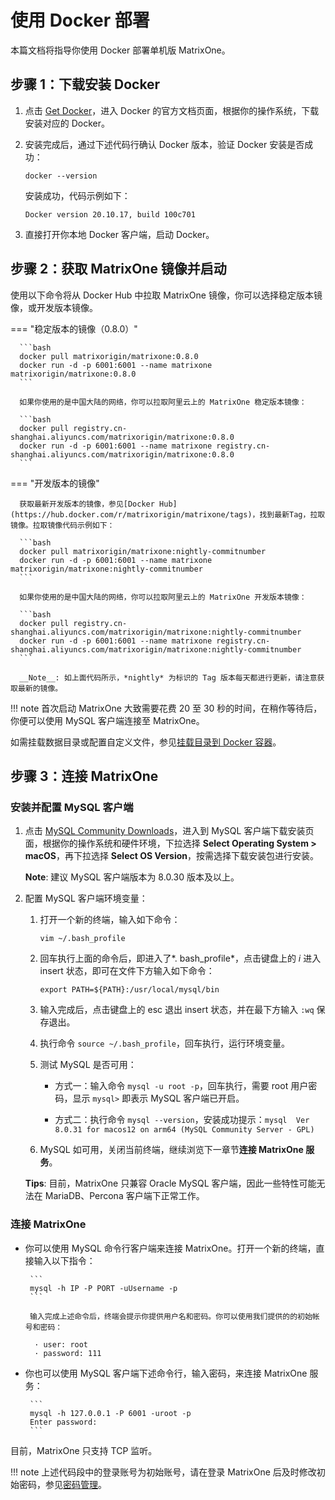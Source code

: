 # **使用 Docker 部署**

本篇文档将指导你使用 Docker 部署单机版 MatrixOne。

## 步骤 1：下载安装 Docker

1. 点击 <a href="https://docs.docker.com/get-docker/" target="_blank">Get Docker</a>，进入 Docker 的官方文档页面，根据你的操作系统，下载安装对应的 Docker。

2. 安装完成后，通过下述代码行确认 Docker 版本，验证 Docker 安装是否成功：

    ```
    docker --version
    ```

    安装成功，代码示例如下：

    ```
    Docker version 20.10.17, build 100c701
    ```

3. 直接打开你本地 Docker 客户端，启动 Docker。

## 步骤 2：获取 MatrixOne 镜像并启动

使用以下命令将从 Docker Hub 中拉取 MatrixOne 镜像，你可以选择稳定版本镜像，或开发版本镜像。

=== "稳定版本的镜像（0.8.0）"

      ```bash
      docker pull matrixorigin/matrixone:0.8.0
      docker run -d -p 6001:6001 --name matrixone matrixorigin/matrixone:0.8.0
      ```

      如果你使用的是中国大陆的网络，你可以拉取阿里云上的 MatrixOne 稳定版本镜像：

      ```bash
      docker pull registry.cn-shanghai.aliyuncs.com/matrixorigin/matrixone:0.8.0
      docker run -d -p 6001:6001 --name matrixone registry.cn-shanghai.aliyuncs.com/matrixorigin/matrixone:0.8.0
      ```

=== "开发版本的镜像"

      获取最新开发版本的镜像，参见[Docker Hub](https://hub.docker.com/r/matrixorigin/matrixone/tags)，找到最新Tag，拉取镜像。拉取镜像代码示例如下：

      ```bash
      docker pull matrixorigin/matrixone:nightly-commitnumber
      docker run -d -p 6001:6001 --name matrixone matrixorigin/matrixone:nightly-commitnumber
      ```

      如果你使用的是中国大陆的网络，你可以拉取阿里云上的 MatrixOne 开发版本镜像：

      ```bash
      docker pull registry.cn-shanghai.aliyuncs.com/matrixorigin/matrixone:nightly-commitnumber
      docker run -d -p 6001:6001 --name matrixone registry.cn-shanghai.aliyuncs.com/matrixorigin/matrixone:nightly-commitnumber
      ```

      __Note__: 如上面代码所示，*nightly* 为标识的 Tag 版本每天都进行更新，请注意获取最新的镜像。

!!! note
    首次启动 MatrixOne 大致需要花费 20 至 30 秒的时间，在稍作等待后，你便可以使用 MySQL 客户端连接至 MatrixOne。

如需挂载数据目录或配置自定义文件，参见[挂载目录到 Docker 容器](../../Maintain/mount-data-by-docker.md)。

## 步骤 3：连接 MatrixOne

### 安装并配置 MySQL 客户端

1. 点击 <a href="https://dev.mysql.com/downloads/mysql" target="_blank">MySQL Community Downloads</a>，进入到 MySQL 客户端下载安装页面，根据你的操作系统和硬件环境，下拉选择 **Select Operating System > macOS**，再下拉选择 **Select OS Version**，按需选择下载安装包进行安装。

    __Note__: 建议 MySQL 客户端版本为 8.0.30 版本及以上。

2. 配置 MySQL 客户端环境变量：

     1. 打开一个新的终端，输入如下命令：

         ```
         vim ~/.bash_profile
         ```

     2. 回车执行上面的命令后，即进入了*. bash_profile*，点击键盘上的 *i* 进入 insert 状态，即可在文件下方输入如下命令：

        ```
        export PATH=${PATH}:/usr/local/mysql/bin
        ```

     3. 输入完成后，点击键盘上的 esc 退出 insert 状态，并在最下方输入 `:wq` 保存退出。

     4. 执行命令 `source ~/.bash_profile`，回车执行，运行环境变量。

     5. 测试 MySQL 是否可用：

         - 方式一：输入命令 `mysql -u root -p`，回车执行，需要 root 用户密码，显示 `mysql>` 即表示 MySQL 客户端已开启。

         - 方式二：执行命令 `mysql --version`，安装成功提示：`mysql  Ver 8.0.31 for macos12 on arm64 (MySQL Community Server - GPL)`

     6. MySQL 如可用，关闭当前终端，继续浏览下一章节**连接 MatrixOne 服务**。

    __Tips__: 目前，MatrixOne 只兼容 Oracle MySQL 客户端，因此一些特性可能无法在 MariaDB、Percona 客户端下正常工作。

### 连接 MatrixOne

- 你可以使用 MySQL 命令行客户端来连接 MatrixOne。打开一个新的终端，直接输入以下指令：

       ```
       mysql -h IP -P PORT -uUsername -p
       ```

       输入完成上述命令后，终端会提示你提供用户名和密码。你可以使用我们提供的的初始帐号和密码：

        · user: root
        · password: 111

- 你也可以使用 MySQL 客户端下述命令行，输入密码，来连接 MatrixOne 服务：

       ```
       mysql -h 127.0.0.1 -P 6001 -uroot -p
       Enter password:
       ```

目前，MatrixOne 只支持 TCP 监听。

!!! note
    上述代码段中的登录账号为初始账号，请在登录 MatrixOne 后及时修改初始密码，参见[密码管理](../../Security/password-mgmt.md)。
